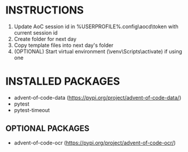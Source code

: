 # INSTRUCTIONS
1. Update AoC session id in %USERPROFILE%\.config\aocd\token with current session id
2. Create folder for next day
3. Copy template files into next day's folder
4. (OPTIONAL) Start virtual environment (\venv\Scripts\activate) if using one

# INSTALLED PACKAGES
- advent-of-code-data (https://pypi.org/project/advent-of-code-data/)
- pytest
- pytest-timeout

## OPTIONAL PACKAGES
- advent-of-code-ocr (https://pypi.org/project/advent-of-code-ocr/)